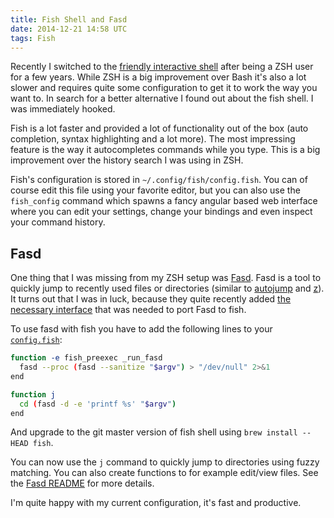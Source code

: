 ```yaml
---
title: Fish Shell and Fasd
date: 2014-12-21 14:58 UTC
tags: Fish
---
```


Recently I switched to the [friendly interactive shell](http://fishshell.com) after being a ZSH user for a few years.
While ZSH is a big improvement over Bash it's also a lot slower and requires quite some configuration to get it to work the way you want to.
In search for a better alternative I found out about the fish shell. I was immediately hooked.

Fish is a lot faster and provided a lot of functionality out of the box (auto completion, syntax highlighting and a lot more).
The most impressing feature is the way it autocompletes commands while you type. This is a big improvement over the history search I was using in ZSH.

Fish's configuration is stored in `~/.config/fish/config.fish`. You can of course edit this file using your favorite editor,
but you can also use the `fish_config` command which spawns a fancy angular based web interface where you can edit your settings,
change your bindings and even inspect your command history.

## Fasd

One thing that I was missing from my ZSH setup was [Fasd](https://github.com/clvv/fasd). Fasd is a tool to quickly jump to recently used files or directories (similar to [autojump](https://github.com/joelthelion/autojump) and [z](https://github.com/rupa/z)).
It turns out that I was in luck, because they quite recently added [the necessary interface](https://github.com/fish-shell/fish-shell/commit/646d9ab431f102588dfbc90e1c54ff879d164a8a) that was needed to port Fasd to fish.

To use fasd with fish you have to add the following lines to your [`config.fish`](https://github.com/jurriaan/dotfiles/blob/master/config/fish/config.fish):

~~~bash
function -e fish_preexec _run_fasd
  fasd --proc (fasd --sanitize "$argv") > "/dev/null" 2>&1
end

function j
  cd (fasd -d -e 'printf %s' "$argv")
end
~~~

And upgrade to the git master version of fish shell using `brew install --HEAD fish`.

You can now use the `j` command to quickly jump to directories using fuzzy matching. You can also create functions to for example edit/view files. See the [Fasd README](https://github.com/clvv/fasd/blob/master/README.md) for more details.

I'm quite happy with my current configuration, it's fast and productive.
